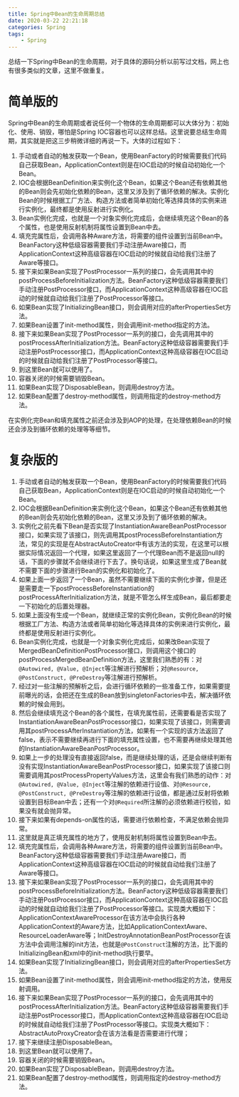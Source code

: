 ```yaml
---
title: Spring中Bean的生命周期总结
date: 2020-03-22 22:21:18
categories: Spring
tags:
	- Spring
---
```


总结一下Spring中Bean的生命周期，对于具体的源码分析以前写过文档，网上也有很多类似的文章，这里不做重复。

<!--more-->

# 简单版的

Spring中Bean的生命周期或者说任何一个物体的生命周期都可以大体分为：初始化、使用、销毁，哪怕是Spring IOC容器也可以这样总结。这里说要总结生命周期，其实就是把这三步稍微详细的再说一下。大体的过程如下：

1. 手动或者自动的触发获取一个Bean，使用BeanFactory的时候需要我们代码自己获取Bean，ApplicationContext则是在IOC启动的时候自动初始化一个Bean。
2. IOC会根据BeanDefinition来实例化这个Bean，如果这个Bean还有依赖其他的Bean则会先初始化依赖的Bean，这里又涉及到了循环依赖的解决。实例化Bean的时候根据工厂方法、构造方法或者简单初始化等选择具体的实例来进行实例化，最终都是使用反射进行实例化。
3. Bean实例化完成，也就是一个对象实例化完成后，会继续填充这个Bean的各个属性，也是使用反射机制将属性设置到Bean中去。
4. 填充完属性后，会调用各种Aware方法，将需要的组件设置到当前Bean中。BeanFactory这种低级容器需要我们手动注册Aware接口，而ApplicationContext这种高级容器在IOC启动的时候就自动给我们注册了Aware等接口。
5. 接下来如果Bean实现了PostProcessor一系列的接口，会先调用其中的postProcessBeforeInitialization方法。BeanFactory这种低级容器需要我们手动注册PostProcessor接口，而ApplicationContext这种高级容器在IOC启动的时候就自动给我们注册了PostProcessor等接口。
6. 如果Bean实现了InitializingBean接口，则会调用对应的afterPropertiesSet方法。
7. 如果Bean设置了init-method属性，则会调用init-method指定的方法。
8. 接下来如果Bean实现了PostProcessor一系列的接口，会先调用其中的postProcessAfterInitialization方法。BeanFactory这种低级容器需要我们手动注册PostProcessor接口，而ApplicationContext这种高级容器在IOC启动的时候就自动给我们注册了PostProcessor等接口。
9. 到这里Bean就可以使用了。
10. 容器关闭的时候需要销毁Bean。
11. 如果Bean实现了DisposableBean，则调用destroy方法。
12. 如果Bean配置了destroy-method属性，则调用指定的destroy-method方法。

在实例化完Bean和填充属性之前还会涉及到AOP的处理，在处理依赖Bean的时候还会涉及到循环依赖的处理等等细节。

# 复杂版的

1. 手动或者自动的触发获取一个Bean，使用BeanFactory的时候需要我们代码自己获取Bean，ApplicationContext则是在IOC启动的时候自动初始化一个Bean。
2. IOC会根据BeanDefinition来实例化这个Bean，如果这个Bean还有依赖其他的Bean则会先初始化依赖的Bean，这里又涉及到了循环依赖的解决。
3. 实例化之前先看下Bean是否实现了InstantiationAwareBeanPostProcessor接口，如果实现了该接口，则先调用其postProcessBeforeInstantiation方法，常见的实现是在AbstractAutoCreator中有该方法的实现，在这里可以根据实际情况返回一个代理，如果这里返回了一个代理Bean而不是返回null的话，下面的步骤就不会继续进行下去了。换句话说，如果这里生成了Bean就不需要下面的步骤进行Bean的实例化和初始化了。
4. 如果上面一步返回了一个Bean，虽然不需要继续下面的实例化步骤，但是还是需要走一下postProcessBeforeInstantiation的postProcessAfterInitialization方法，就是不管怎么样生成Bean，最后都要走一下初始化的后置处理器。
5. 如果上面没有生成一个Bean，就继续正常的实例化Bean，实例化Bean的时候根据工厂方法、构造方法或者简单初始化等选择具体的实例来进行实例化，最终都是使用反射进行实例化。
6. Bean实例化完成，也就是一个对象实例化完成后，如果改Bean实现了MergedBeanDefinitionPostProcessor接口，则调用这个接口的postProcessMergedBeanDefinition方法，这里我们熟悉的有：对`@Autowired, @Value, @Inject`等注解进行预解析；对`@Resource, @PostConstruct, @PreDestroy`等注解进行预解析。
7. 经过对一些注解的预解析之后，会进行循环依赖的一些准备工作，如果需要提前曝光的话，会把还在生成的Bean放到singletonFactories中去，解决循环依赖的时候会用到。
8. 然后会继续填充这个Bean的各个属性，在填充属性前，还需要看是否实现了InstantiationAwareBeanPostProcessor接口，如果实现了该接口，则需要调用其postProcessAfterInstantiation方法，如果有一个实现的该方法返回了false，表示不需要继续再进行下面的填充属性设置，也不需要再继续处理其他的InstantiationAwareBeanPostProcessor。
9. 如果上一步的处理没有直接返回false，而是继续处理的话，还是会继续判断有没有实现InstantiationAwareBeanPostProcessor接口，如果实现了该接口则需要调用其postProcessPropertyValues方法，这里会有我们熟悉的动作：对`@Autowired, @Value, @Inject`等注解的依赖进行设值、对`@Resource, @PostConstruct, @PreDestroy`等注解的依赖进行设值，都是通过反射将依赖设置到目标Bean中去；还有一个对`@Required`所注解的必须依赖进行校验，如果没有就会抛异常。
10. 接下来如果有depends-on属性的话，需要进行依赖检查，不满足依赖会抛异常。
11. 这里就是真正填充属性的地方了，使用反射机制将属性设置到Bean中去。
12. 填充完属性后，会调用各种Aware方法，将需要的组件设置到当前Bean中。BeanFactory这种低级容器需要我们手动注册Aware接口，而ApplicationContext这种高级容器在IOC启动的时候就自动给我们注册了Aware等接口。
13. 接下来如果Bean实现了PostProcessor一系列的接口，会先调用其中的postProcessBeforeInitialization方法。BeanFactory这种低级容器需要我们手动注册PostProcessor接口，而ApplicationContext这种高级容器在IOC启动的时候就自动给我们注册了PostProcessor等接口。实现类大概如下：ApplicationContextAwareProcessor在该方法中会执行各种ApplicationContext的Aware方法，比如ApplicationContextAware、ResourceLoaderAware等；InitDestroyAnnotationBeanPostProcessor在该方法中会调用注解的init方法，也就是`@PostConstruct`注解的方法，比下面的InitializingBean和xml中的init-method执行要早。
14. 如果Bean实现了InitializingBean接口，则会调用对应的afterPropertiesSet方法。
15. 如果Bean设置了init-method属性，则会调用init-method指定的方法，使用反射调用。
16. 接下来如果Bean实现了PostProcessor一系列的接口，会先调用其中的postProcessAfterInitialization方法。BeanFactory这种低级容器需要我们手动注册PostProcessor接口，而ApplicationContext这种高级容器在IOC启动的时候就自动给我们注册了PostProcessor等接口。实现类大概如下：AbstractAutoProxyCreator会在该方法看是否需要进行代理；
17. 接下来继续注册DisposableBean。
18. 到这里Bean就可以使用了。
19. 容器关闭的时候需要销毁Bean。
20. 如果Bean实现了DisposableBean，则调用destroy方法。
21. 如果Bean配置了destroy-method属性，则调用指定的destroy-method方法。